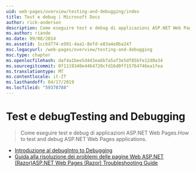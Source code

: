 ```yaml
---
uid: web-pages/overview/testing-and-debugging/index
title: Test e debug | Microsoft Docs
author: rick-anderson
description: Come eseguire test e debug di applicazioni ASP.NET Web Pages.
ms.author: riande
ms.date: 09/08/2014
ms.assetid: 1cc6d774-e991-4aa1-8efd-e83a4e0ba247
msc.legacyurl: /web-pages/overview/testing-and-debugging
msc.type: chapter
ms.openlocfilehash: daf4a1bee5d443ea6b7a5af3e5df85bfe12d0a34
ms.sourcegitcommit: 0f1119340e4464720cfd16d0ff15764746ea1fea
ms.translationtype: MT
ms.contentlocale: it-IT
ms.lasthandoff: 04/17/2019
ms.locfileid: "59378788"
---
```

# <a name="testing-and-debugging"></a><span data-ttu-id="dc663-103">Test e debug</span><span class="sxs-lookup"><span data-stu-id="dc663-103">Testing and Debugging</span></span>

> <span data-ttu-id="dc663-104">Come eseguire test e debug di applicazioni ASP.NET Web Pages.</span><span class="sxs-lookup"><span data-stu-id="dc663-104">How to test and debug ASP.NET Web Pages applications.</span></span>


- [<span data-ttu-id="dc663-105">Introduzione al debug</span><span class="sxs-lookup"><span data-stu-id="dc663-105">Intro to Debugging</span></span>](introduction-to-debugging.md)
- [<span data-ttu-id="dc663-106">Guida alla risoluzione dei problemi delle pagine Web ASP.NET (Razor)</span><span class="sxs-lookup"><span data-stu-id="dc663-106">ASP.NET Web Pages (Razor) Troubleshooting Guide</span></span>](aspnet-web-pages-razor-troubleshooting-guide.md)
